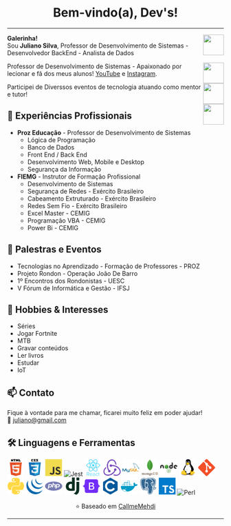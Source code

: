<h1 align="center">Bem-vindo(a), Dev's!</h1>
<hr />

<a href="https://https://github.com/JulianoSilva05" target="_blank">
  <img align="right" src="https://cdn.iconscout.com/icon/free/png-256/github-108-438008.png" width="48px" height="48px" style="float: right;">
</a>

<p align="left">
  <b>Galerinha!</b> <br/>
  Sou <b>Juliano Silva</b>, Professor de Desenvolvimento de Sistemas - Desenvolvedor BackEnd - Analista de Dados 
</p>

<a href="https://www.instagram.com/julianoqm" target="_blank">
  <img align="right" src="https://cdn.icon-icons.com/icons2/1211/PNG/512/1491579602-yumminkysocialmedia36_83067.png" width="48px" height="48px" style="float: right;">
</a>

<p align="left">
  Professor de Desenvolvimento de Sistemas - Apaixonado por lecionar e fã dos meus alunos!  <a href="https://www.youtube.com/@Julianoqm">YouTube</a> e <a href="https://www.instagram.com/julianoqm">Instagram</a>.
</p>

<a href="https://www.youtube.com/@Julianoqm" target="_blank">
  <img align="right" src="https://i.ibb.co/kSWhXVq/youtube.png" width="48px" height="48px" style="float: right;">
</a>

<p align="left">
  Participei de Diverssos eventos de tecnologia atuando como mentor e tutor!
</p>

<a href="https://www.linkedin.com/in/julianogti/" target="_blank">
  <img align="right" src="https://i.ibb.co/Kx2GSrT/linkedin.png" width="48px" height="48px" style="float: right;">
</a>

<h2>🚀 Experiências Profissionais</h2>
<ul>
  <li><b>Proz Educação</b> - Professor de Desenvolvimento de Sistemas 
    <ul>
      <li>Lógica de Programação </li>
      <li>Banco de Dados</li>
      <li>Front End / Back End</li>
      <li>Desenvolvimento Web, Mobile e Desktop</li>
      <li>Segurança da Informação </li>
    </ul>
  </li>
  <li><b>FIEMG</b> - Instrutor de Formação Profissional
    <ul>
      <li>Desenvolvimento de Sistemas</li>
      <li>Segurança de Redes - Exército Brasileiro</li>
      <li>Cabeamento Extruturado - Exército Brasileiro</li>
      <li>Redes Sem Fio - Exército Brasileiro</li>
      <li>Excel Master - CEMIG</li>
      <li>Programação VBA - CEMIG</li>
      <li>Power Bi - CEMIG</li>
    </ul>
  </li>
</ul>

<h2>🎤 Palestras e Eventos</h2>
<ul>
  <li>Tecnologias no Aprendizado - Formação de Professores - PROZ</li>
  <li>Projeto Rondon - Operação João De Barro</li>
  <li>1º Encontros dos Rondonistas - UESC</li>
  <li>V Fórum de Informática e Gestão - IFSJ</li>
</ul>

<h2>👾 Hobbies & Interesses</h2>
<ul>
  <li>Séries</li>
  <li>Jogar Fortnite</li>
  <li>MTB</li>
  <li>Gravar conteúdos</li>
  <li>Ler livros</li>
  <li>Estudar</li>
  <li>IoT</li>
</ul>

<h2>📫 Contato</h2>
<p>
  Fique à vontade para me chamar, ficarei muito feliz em poder ajudar!<br/>
  📧 <a href="mailto:julianoqm@gmail.com">juliano@gmail.com</a>
</p>


<h2>🛠️ Linguagens e Ferramentas</h2>
<p align="left">
  <img src="https://raw.githubusercontent.com/devicons/devicon/master/icons/html5/html5-original-wordmark.svg" alt="HTML5" width="40" height="40"/>
  <img src="https://raw.githubusercontent.com/devicons/devicon/master/icons/css3/css3-original-wordmark.svg" alt="CSS3" width="40" height="40"/>
  <img src="https://raw.githubusercontent.com/devicons/devicon/master/icons/javascript/javascript-original.svg" alt="JavaScript" width="40" height="40"/>
  <img src="https://www.learnstorybook.com/intro-to-storybook/logo-jest.png" alt="Jest" width="40" height="40"/>
  <img src="https://raw.githubusercontent.com/devicons/devicon/master/icons/react/react-original-wordmark.svg" alt="React" width="40" height="40"/>
  <img src="https://raw.githubusercontent.com/devicons/devicon/master/icons/redux/redux-original.svg" alt="Redux" width="40" height="40"/>
  <img src="https://raw.githubusercontent.com/devicons/devicon/master/icons/mysql/mysql-original-wordmark.svg" alt="MySQL" width="40" height="40"/>
  <img src="https://raw.githubusercontent.com/devicons/devicon/master/icons/mongodb/mongodb-original-wordmark.svg" alt="MongoDB" width="40" height="40"/>
  <img src="https://raw.githubusercontent.com/devicons/devicon/master/icons/nodejs/nodejs-original-wordmark.svg" alt="Node.js" width="40" height="40"/>
  <img src="https://raw.githubusercontent.com/devicons/devicon/master/icons/linux/linux-original.svg" alt="Linux" width="40" height="40"/>
  <img src="https://raw.githubusercontent.com/devicons/devicon/master/icons/git/git-original.svg" alt="Git" width="40" height="40"/>
  <img src="https://raw.githubusercontent.com/devicons/devicon/master/icons/python/python-plain.svg" alt="Python" width="40" height="40"/>
  <img src="https://raw.githubusercontent.com/devicons/devicon/master/icons/jquery/jquery-plain.svg" alt="JQuery" width="40" height="40"/>
  <img src="https://raw.githubusercontent.com/devicons/devicon/master/icons/php/php-plain.svg" alt="PHP" width="40" height="40"/>
  <img src="https://raw.githubusercontent.com/devicons/devicon/master/icons/django/django-plain.svg" alt="Django" width="40" height="40"/>
  <img src="https://raw.githubusercontent.com/devicons/devicon/master/icons/bootstrap/bootstrap-plain.svg" alt="Bootstrap" width="40" height="40"/>
  <img src="https://raw.githubusercontent.com/devicons/devicon/master/icons/c/c-plain.svg" alt="C" width="40" height="40"/>
  <img src="https://raw.githubusercontent.com/devicons/devicon/master/icons/docker/docker-plain.svg" alt="Docker" width="40" height="40"/>
  <img src="https://raw.githubusercontent.com/devicons/devicon/master/icons/postgresql/postgresql-plain.svg" alt="PostgreSQL" width="40" height="40"/>
  <img src="https://raw.githubusercontent.com/devicons/devicon/master/icons/typescript/typescript-plain.svg" alt="TypeScript" width="40" height="40"/>
  <img src="https://github.com/dnmfarrell/Perl-Icons/blob/master/Icons/Perl_Onion_Color.svg" alt="Perl" width="40" height="40"/>
</p>


<p align="center">
  ⭐️ Baseado em <a href="https://github.com/CallmeMehdi">CallmeMehdi</a>
</p>

---
